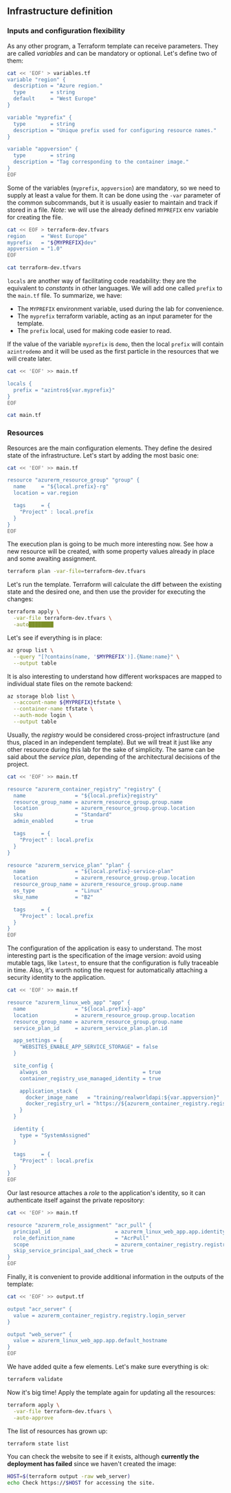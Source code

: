 ## Infrastructure definition

### Inputs and configuration flexibility

As any other program, a Terraform template can receive parameters. They are called *variables* and can be mandatory or optional. Let's define two of them:

```bash
cat << 'EOF' > variables.tf
variable "region" {
  description = "Azure region."
  type        = string
  default     = "West Europe"
}

variable "myprefix" {
  type        = string
  description = "Unique prefix used for configuring resource names."
}

variable "appversion" {
  type        = string
  description = "Tag corresponding to the container image."
}
EOF
```

Some of the variables (`myprefix`, `appversion`) are mandatory, so we need to supply at least a value for them. It can be done using the `-var` parameter of the common subcommands, but it is usually easier to maintain and track if stored in a file. *Note*: we will use the already defined `MYPREFIX` env variable for creating the file.

```bash
cat << EOF > terraform-dev.tfvars
region     = "West Europe"
myprefix   = "${MYPREFIX}dev"
appversion = "1.0"
EOF

cat terraform-dev.tfvars
```

`locals` are another way of facilitating code readability: they are the equivalent to *constants* in other languages. We will add one called `prefix` to the `main.tf` file. To summarize, we have:

* The `MYPREFIX` environment variable, used during the lab for convenience.
* The `myprefix` terraform variable, acting as an input parameter for the template.
* The `prefix` local, used for making code easier to read.

If the value of the variable `myprefix` is `demo`, then the local `prefix` will contain `azintrodemo` and it will be used as the first particle in the resources that we will create later.

```bash
cat << 'EOF' >> main.tf

locals {
  prefix = "azintro${var.myprefix}"
}
EOF
```

```bash
cat main.tf
```

### Resources

Resources are the main configuration elements. They define the desired state of the infrastructure. Let's start by adding the most basic one:

```bash
cat << 'EOF' >> main.tf

resource "azurerm_resource_group" "group" {
  name     = "${local.prefix}-rg"
  location = var.region

  tags     = {
    "Project" : local.prefix
  }
}
EOF
```

The execution plan is going to be much more interesting now. See how a new resource will be created, with some property values already in place and some awaiting assignment.

```bash
terraform plan -var-file=terraform-dev.tfvars
```

Let's run the template. Terraform will calculate the diff between the existing state and the desired one, and then use the provider for executing the changes:

```bash
terraform apply \
  -var-file terraform-dev.tfvars \
  -auto████████
```

Let's see if everything is in place:

```bash
az group list \
  --query "[?contains(name, '$MYPREFIX')].{Name:name}" \
  --output table
```

It is also interesting to understand how different workspaces are mapped to individual state files on the remote backend:

```bash
az storage blob list \
  --account-name ${MYPREFIX}tfstate \
  --container-name tfstate \
  --auth-mode login \
  --output table
```

Usually, the *registry* would be considered cross-project infrastructure (and thus, placed in an independent template). But we will treat it just like any other resource during this lab for the sake of simplicity. The same can be said about the *service plan*, depending of the architectural decisions of the project.

```bash
cat << 'EOF' >> main.tf

resource "azurerm_container_registry" "registry" {
  name                = "${local.prefix}registry"
  resource_group_name = azurerm_resource_group.group.name
  location            = azurerm_resource_group.group.location
  sku                 = "Standard"
  admin_enabled       = true

  tags     = {
    "Project" : local.prefix
  }
}

resource "azurerm_service_plan" "plan" {
  name                = "${local.prefix}-service-plan"
  location            = azurerm_resource_group.group.location
  resource_group_name = azurerm_resource_group.group.name
  os_type             = "Linux"
  sku_name            = "B2"

  tags     = {
    "Project" : local.prefix
  }
}
EOF
```

The configuration of the application is easy to understand. The most interesting part is the specification of the image version: avoid using mutable tags, like `latest`, to ensure that the configuration is fully traceable in time. Also, it's worth noting the request for automatically attaching a security identity to the application.

```bash
cat << 'EOF' >> main.tf

resource "azurerm_linux_web_app" "app" {
  name                = "${local.prefix}-app"
  location            = azurerm_resource_group.group.location
  resource_group_name = azurerm_resource_group.group.name
  service_plan_id     = azurerm_service_plan.plan.id

  app_settings = {
    "WEBSITES_ENABLE_APP_SERVICE_STORAGE" = false
  }

  site_config {
    always_on                               = true
    container_registry_use_managed_identity = true

    application_stack {
      docker_image_name   = "training/realworldapi:${var.appversion}"
      docker_registry_url = "https://${azurerm_container_registry.registry.login_server}"
    }
  }

  identity {
    type = "SystemAssigned"
  }

  tags     = {
    "Project" : local.prefix
  }
}
EOF
```

Our last resource attaches a *role* to the application's identity, so it can authenticate itself against the private repository:

```bash
cat << 'EOF' >> main.tf

resource "azurerm_role_assignment" "acr_pull" {
  principal_id                     = azurerm_linux_web_app.app.identity[0].principal_id
  role_definition_name             = "AcrPull"
  scope                            = azurerm_container_registry.registry.id
  skip_service_principal_aad_check = true
}
EOF
```

Finally, it is convenient to provide additional information in the outputs of the template:

```bash
cat << 'EOF' >> output.tf

output "acr_server" {
  value = azurerm_container_registry.registry.login_server
}

output "web_server" {
  value = azurerm_linux_web_app.app.default_hostname
}
EOF
```

We have added quite a few elements. Let's make sure everything is ok:

```bash
terraform validate
```

Now it's big time! Apply the template again for updating all the resources:

```bash
terraform apply \
  -var-file terraform-dev.tfvars \
  -auto-approve 
```

The list of resources has grown up:

```bash
terraform state list 
```

You can check the website to see if it exists, although **currently the deployment has failed** since we haven't created the image:

```bash
HOST=$(terraform output -raw web_server)
echo Check https://$HOST for accessing the site.
```
